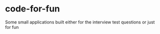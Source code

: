 # code-for-fun
Some small applications built either for the interview test questions or just for fun
